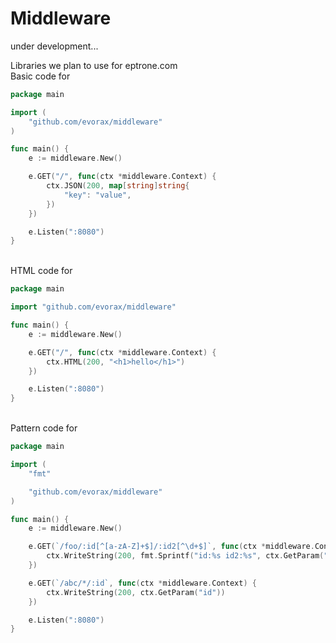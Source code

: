 # Middleware

under development...

Libraries we plan to use for eptrone.com</br>
Basic code for
```go
package main

import (
	"github.com/evorax/middleware"
)

func main() {
	e := middleware.New()

	e.GET("/", func(ctx *middleware.Context) {
		ctx.JSON(200, map[string]string{
			"key": "value",
		})
	})

	e.Listen(":8080")
}
```
</br>
HTML code for

```go
package main

import "github.com/evorax/middleware"

func main() {
	e := middleware.New()

	e.GET("/", func(ctx *middleware.Context) {
		ctx.HTML(200, "<h1>hello</h1>")
	})

	e.Listen(":8080")
}
```
</br>
Pattern code for

```go
package main

import (
	"fmt"

	"github.com/evorax/middleware"
)

func main() {
	e := middleware.New()

	e.GET(`/foo/:id[^[a-zA-Z]+$]/:id2[^\d+$]`, func(ctx *middleware.Context) {
		ctx.WriteString(200, fmt.Sprintf("id:%s id2:%s", ctx.GetParam("id"), ctx.GetParam("id2")))
	})

	e.GET(`/abc/*/:id`, func(ctx *middleware.Context) {
		ctx.WriteString(200, ctx.GetParam("id"))
	})

	e.Listen(":8080")
}
```